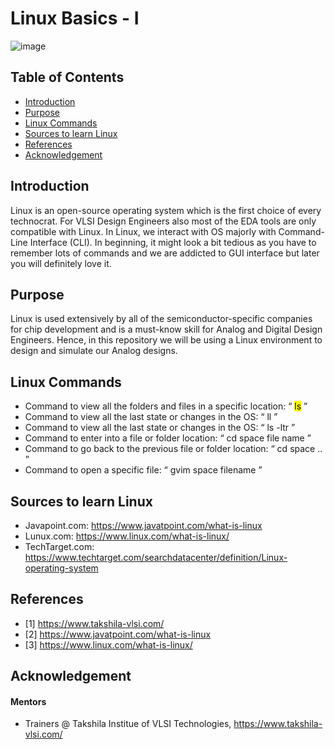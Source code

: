 Linux Basics - I <a name="TOP"></a>
===================

![image](https://github.com/Nirvan007/Analog_Electronics/assets/127144315/19139479-75a5-436c-8fbf-ef140cb835ab)

## Table of Contents
* [Introduction](#Introduction)
* [Purpose](#Purpose)
* [Linux Commands](#Linux-Commands)
* [Sources to learn Linux](#Sources-to-learn-Linux)
* [References](#References)
* [Acknowledgement](#Acknowledgement)

## Introduction
Linux is an open-source operating system which is the first choice of every technocrat. For VLSI Design Engineers also most of the EDA tools are only compatible with Linux. In Linux, we interact with OS majorly with Command-Line Interface (CLI). In beginning, it might look a bit tedious as you have to remember lots of commands and we are addicted to GUI interface but later you will definitely love it.

## Purpose
Linux is used extensively by all of the semiconductor-specific companies for chip development and is a must-know skill for Analog and Digital Design Engineers. Hence, in this repository we will be using a Linux environment to design and simulate our Analog designs.

## Linux Commands
* Command to view all the folders and files in a specific location: “ <mark>ls</mark> ”
* Command to view all the last state or changes in the OS: “ ll ”
* Command to view all the last state or changes in the OS: “ ls -ltr ”
* Command to enter into a file or folder location: “ cd space file name ”
* Command to go back to the previous file or folder location: “ cd space .. ”
* Command to open a specific file: “ gvim space filename ”

## Sources to learn Linux
* Javapoint.com: <https://www.javatpoint.com/what-is-linux>
* Lunux.com: <https://www.linux.com/what-is-linux/>
* TechTarget.com: <https://www.techtarget.com/searchdatacenter/definition/Linux-operating-system>

## References
 - [1] https://www.takshila-vlsi.com/
 - [2] https://www.javatpoint.com/what-is-linux
 - [3] https://www.linux.com/what-is-linux/

## Acknowledgement
#### Mentors
* Trainers @ Takshila Institue of VLSI Technologies, https://www.takshila-vlsi.com/ 
